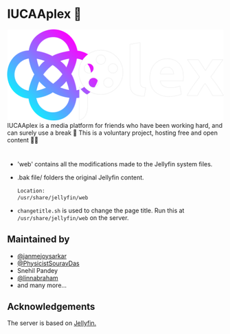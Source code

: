 # IUCAAplex 🍿
![Logo](./README_files/banner-light.png)
IUCAAplex is a media platform for friends who have been working hard, and can surely use a break 🍻
This is a voluntary project, hosting free and open content 👼🏽
#    
- 'web' contains all the modifications made to the Jellyfin system files.
- .bak file/ folders the original Jellyfin content.

    ```        
    Location:
    /usr/share/jellyfin/web
    ```
- `changetitle.sh` is used to change the page title. Run this at `/usr/share/jellyfin/web` on the server.

## Maintained by

- [@janmejoysarkar](https://github.com/janmejoysarkar)
- [@PhysicistSouravDas](https://github.com/PhysicistSouravDas)
- Snehil Pandey
- [@linnabraham](https://github.com/linnabraham)
- and many more...
## Acknowledgements
The server is based on [Jellyfin.](https://github.com/jellyfin/jellyfin)



